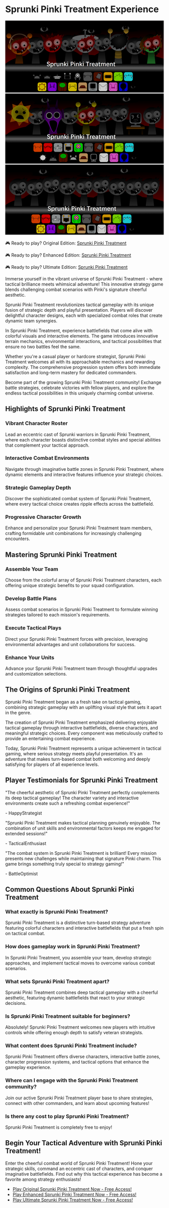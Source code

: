 # Sprunki Pinki Treatment Experience

![Sprunki Pinki Treatment](https://raw.githubusercontent.com/sprunkiscrunkly/sprunki-pinki-treatment/refs/heads/main/sprunki-pinki-treatment.png "Sprunki Pinki Treatment")
![Sprunki Pinki Treatment](https://raw.githubusercontent.com/sprunkiscrunkly/sprunki-pinki-treatment/refs/heads/main/sprunki-pinki-treatment-2.png "Sprunki Pinki Treatment")
![Sprunki Pinki Treatment](https://raw.githubusercontent.com/sprunkiscrunkly/sprunki-pinki-treatment/refs/heads/main/sprunki-pinki-treatment-3.png "Sprunki Pinki Treatment")

🎮 Ready to play? Original Edition: [Sprunki Pinki Treatment](https://sprunksters.com/sprunki-pinki-treatment/ "Sprunki Pinki Treatment")

🎮 Ready to play? Enhanced Edition: [Sprunki Pinki Treatment](https://sprunkiscrunkly.com/sprunki-pinki-treatment/ "Sprunki Pinki Treatment")

🎮 Ready to play? Ultimate Edition: [Sprunki Pinki Treatment](https://sprunkipyramixed.com/sprunki-pinki-treatment/ "Sprunki Pinki Treatment")

Immerse yourself in the vibrant universe of Sprunki Pinki Treatment - where tactical brilliance meets whimsical adventure! This innovative strategy game blends challenging combat scenarios with Pinki's signature cheerful aesthetic.

Sprunki Pinki Treatment revolutionizes tactical gameplay with its unique fusion of strategic depth and playful presentation. Players will discover delightful character designs, each with specialized combat roles that create dynamic team synergies.

In Sprunki Pinki Treatment, experience battlefields that come alive with colorful visuals and interactive elements. The game introduces innovative terrain mechanics, environmental interactions, and tactical possibilities that ensure no two battles feel the same.

Whether you're a casual player or hardcore strategist, Sprunki Pinki Treatment welcomes all with its approachable mechanics and rewarding complexity. The comprehensive progression system offers both immediate satisfaction and long-term mastery for dedicated commanders.

Become part of the growing Sprunki Pinki Treatment community! Exchange battle strategies, celebrate victories with fellow players, and explore the endless tactical possibilities in this uniquely charming combat universe.

## Highlights of Sprunki Pinki Treatment

### Vibrant Character Roster

Lead an eccentric cast of Sprunki warriors in Sprunki Pinki Treatment, where each character boasts distinctive combat styles and special abilities that complement your tactical approach.

### Interactive Combat Environments

Navigate through imaginative battle zones in Sprunki Pinki Treatment, where dynamic elements and interactive features influence your strategic choices.

### Strategic Gameplay Depth

Discover the sophisticated combat system of Sprunki Pinki Treatment, where every tactical choice creates ripple effects across the battlefield.

### Progressive Character Growth

Enhance and personalize your Sprunki Pinki Treatment team members, crafting formidable unit combinations for increasingly challenging encounters.

## Mastering Sprunki Pinki Treatment

### Assemble Your Team

Choose from the colorful array of Sprunki Pinki Treatment characters, each offering unique strategic benefits to your squad configuration.

### Develop Battle Plans

Assess combat scenarios in Sprunki Pinki Treatment to formulate winning strategies tailored to each mission's requirements.

### Execute Tactical Plays

Direct your Sprunki Pinki Treatment forces with precision, leveraging environmental advantages and unit collaborations for success.

### Enhance Your Units

Advance your Sprunki Pinki Treatment team through thoughtful upgrades and customization selections.

## The Origins of Sprunki Pinki Treatment

Sprunki Pinki Treatment began as a fresh take on tactical gaming, combining strategic gameplay with an uplifting visual style that sets it apart in the genre.

The creation of Sprunki Pinki Treatment emphasized delivering enjoyable tactical gameplay through interactive battlefields, diverse characters, and meaningful strategic choices. Every component was meticulously crafted to provide an entertaining combat experience.

Today, Sprunki Pinki Treatment represents a unique achievement in tactical gaming, where serious strategy meets playful presentation. It's an adventure that makes turn-based combat both welcoming and deeply satisfying for players of all experience levels.

## Player Testimonials for Sprunki Pinki Treatment

"The cheerful aesthetic of Sprunki Pinki Treatment perfectly complements its deep tactical gameplay! The character variety and interactive environments create such a refreshing combat experience!"

\- HappyStrategist

"Sprunki Pinki Treatment makes tactical planning genuinely enjoyable. The combination of unit skills and environmental factors keeps me engaged for extended sessions!"

\- TacticalEnthusiast

"The combat system in Sprunki Pinki Treatment is brilliant! Every mission presents new challenges while maintaining that signature Pinki charm. This game brings something truly special to strategy gaming!"

\- BattleOptimist

## Common Questions About Sprunki Pinki Treatment

### What exactly is Sprunki Pinki Treatment?

Sprunki Pinki Treatment is a distinctive turn-based strategy adventure featuring colorful characters and interactive battlefields that put a fresh spin on tactical combat.

### How does gameplay work in Sprunki Pinki Treatment?

In Sprunki Pinki Treatment, you assemble your team, develop strategic approaches, and implement tactical moves to overcome various combat scenarios.

### What sets Sprunki Pinki Treatment apart?

Sprunki Pinki Treatment combines deep tactical gameplay with a cheerful aesthetic, featuring dynamic battlefields that react to your strategic decisions.

### Is Sprunki Pinki Treatment suitable for beginners?

Absolutely! Sprunki Pinki Treatment welcomes new players with intuitive controls while offering enough depth to satisfy veteran strategists.

### What content does Sprunki Pinki Treatment include?

Sprunki Pinki Treatment offers diverse characters, interactive battle zones, character progression systems, and tactical options that enhance the gameplay experience.

### Where can I engage with the Sprunki Pinki Treatment community?

Join our active Sprunki Pinki Treatment player base to share strategies, connect with other commanders, and learn about upcoming features!

### Is there any cost to play Sprunki Pinki Treatment?

Sprunki Pinki Treatment is completely free to enjoy!

## Begin Your Tactical Adventure with Sprunki Pinki Treatment!

Enter the cheerful combat world of Sprunki Pinki Treatment! Hone your strategic skills, command an eccentric cast of characters, and conquer imaginative battlefields. Find out why this tactical experience has become a favorite among strategy enthusiasts!

- [Play Original Sprunki Pinki Treatment Now - Free Access!](https://sprunksters.com/sprunki-pinki-treatment/)
- [Play Enhanced Sprunki Pinki Treatment Now - Free Access!](https://sprunkiscrunkly.com/sprunki-pinki-treatment/)
- [Play Ultimate Sprunki Pinki Treatment Now - Free Access!](https://sprunkipyramixed.com/sprunki-pinki-treatment/)
